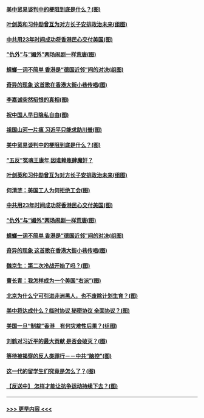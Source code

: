 #### [美中贸易谈判中的梗阻到底是什么？(图)](../pages/p4/907791.md?t=09190300) 
#### [叶剑英和习仲勋曾互为对方长子安排政治未来(组图)](../pages/p4/907786.md?t=09190300) 
#### [中共用23年时间成功将香港民心交付美国(图)](../pages/p4/907698.md?t=09190300) 
#### [“仇外”与“媚外”两场闹剧一样荒唐(图)](../pages/p4/907689.md?t=09190300) 
#### [蟑螂一词不简单 香港是“德国近邻”间的对决(组图)](../pages/p4/907618.md?t=09190300) 
#### [奇异的现象 这首歌在香港大街小巷传唱(图)](../pages/p4/907583.md?t=09190300) 
#### [李嘉诚突然招恨的真相(图)](../pages/p4/907799.md?t=09190300) 
#### [祝中国人早日隐私自由(图)](../pages/p4/907797.md?t=09190300) 
#### [祖国山河一片瘟 习近平只能求助川普(图)](../pages/p4/907796.md?t=09190300) 
#### [美中贸易谈判中的梗阻到底是什么？(图)](../pages/p4/907791.md?t=09190300) 
#### [“五反”冤魂王康年 因谁赖账肆魔奸？](../pages/p4/907787.md?t=09190300) 
#### [叶剑英和习仲勋曾互为对方长子安排政治未来(组图)](../pages/p4/907786.md?t=09190300) 
#### [何清涟：美国工人为何拒绝工会(图)](../pages/p4/907701.md?t=09190300) 
#### [中共用23年时间成功将香港民心交付美国(图)](../pages/p4/907698.md?t=09190300) 
#### [“仇外”与“媚外”两场闹剧一样荒唐(图)](../pages/p4/907689.md?t=09190300) 
#### [蟑螂一词不简单 香港是“德国近邻”间的对决(组图)](../pages/p4/907618.md?t=09190300) 
#### [奇异的现象 这首歌在香港大街小巷传唱(图)](../pages/p4/907583.md?t=09190300) 
#### [魏京生：第二次冷战开始了吗？(图)](../pages/p4/907581.md?t=09190300) 
#### [曹长青：我怎样成为一个美国“右派”(图)](../pages/p4/907580.md?t=09190300) 
#### [北京为什么宁可引进非洲黑人，也不废除计划生育？(图)](../pages/p4/907577.md?t=09190300) 
#### [美中将达成什么？临时协议 秘密协议 全面协议？(图)](../pages/p4/907576.md?t=09190300) 
#### [美国一旦“制裁”香港　有何灾难性后果？(组图)](../pages/p4/907575.md?t=09190300) 
#### [刘鹤对习近平的最大贡献 是否会破灭？(图)](../pages/p4/907509.md?t=09190300) 
#### [等待被揭穿的反人类罪行－－中共“脑控”(图)](../pages/p4/907167.md?t=09190300) 
#### [这一代的留学生们究竟是怎么了？(图)](../pages/p4/907473.md?t=09190300) 
#### [【反送中】 怎样才能让抗争运动持续下去？(图)](../pages/p4/907466.md?t=09190300) 

----
#### [ >>> 更早内容 <<< ](../indexes/p4-earlier.md)
